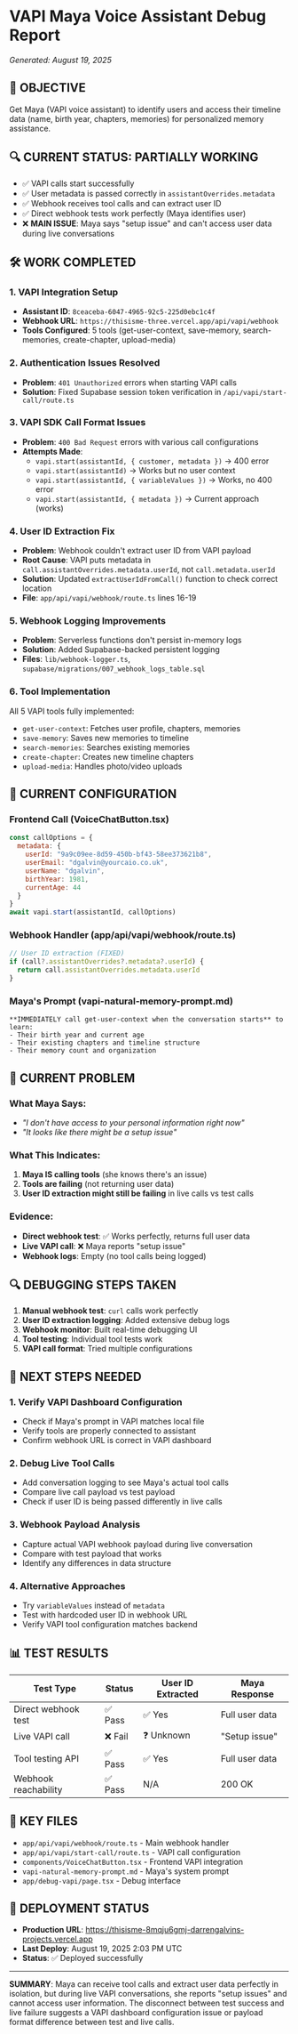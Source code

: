 # VAPI Maya Voice Assistant Debug Report
*Generated: August 19, 2025*

## 🎯 **OBJECTIVE**
Get Maya (VAPI voice assistant) to identify users and access their timeline data (name, birth year, chapters, memories) for personalized memory assistance.

## 🔍 **CURRENT STATUS: PARTIALLY WORKING**
- ✅ VAPI calls start successfully 
- ✅ User metadata is passed correctly in `assistantOverrides.metadata`
- ✅ Webhook receives tool calls and can extract user ID
- ✅ Direct webhook tests work perfectly (Maya identifies user)
- ❌ **MAIN ISSUE**: Maya says "setup issue" and can't access user data during live conversations

## 🛠 **WORK COMPLETED**

### 1. **VAPI Integration Setup**
- **Assistant ID**: `8ceaceba-6047-4965-92c5-225d0ebc1c4f`
- **Webhook URL**: `https://thisisme-three.vercel.app/api/vapi/webhook`
- **Tools Configured**: 5 tools (get-user-context, save-memory, search-memories, create-chapter, upload-media)

### 2. **Authentication Issues Resolved**
- **Problem**: `401 Unauthorized` errors when starting VAPI calls
- **Solution**: Fixed Supabase session token verification in `/api/vapi/start-call/route.ts`

### 3. **VAPI SDK Call Format Issues**
- **Problem**: `400 Bad Request` errors with various call configurations
- **Attempts Made**:
  - `vapi.start(assistantId, { customer, metadata })` → 400 error
  - `vapi.start(assistantId)` → Works but no user context
  - `vapi.start(assistantId, { variableValues })` → Works, no 400 error
  - `vapi.start(assistantId, { metadata })` → Current approach (works)

### 4. **User ID Extraction Fix**
- **Problem**: Webhook couldn't extract user ID from VAPI payload
- **Root Cause**: VAPI puts metadata in `call.assistantOverrides.metadata.userId`, not `call.metadata.userId`
- **Solution**: Updated `extractUserIdFromCall()` function to check correct location
- **File**: `app/api/vapi/webhook/route.ts` lines 16-19

### 5. **Webhook Logging Improvements**
- **Problem**: Serverless functions don't persist in-memory logs
- **Solution**: Added Supabase-backed persistent logging
- **Files**: `lib/webhook-logger.ts`, `supabase/migrations/007_webhook_logs_table.sql`

### 6. **Tool Implementation**
All 5 VAPI tools fully implemented:
- `get-user-context`: Fetches user profile, chapters, memories
- `save-memory`: Saves new memories to timeline
- `search-memories`: Searches existing memories
- `create-chapter`: Creates new timeline chapters
- `upload-media`: Handles photo/video uploads

## 🔧 **CURRENT CONFIGURATION**

### Frontend Call (VoiceChatButton.tsx)
```javascript
const callOptions = {
  metadata: {
    userId: "9a9c09ee-8d59-450b-bf43-58ee373621b8",
    userEmail: "dgalvin@yourcaio.co.uk", 
    userName: "dgalvin",
    birthYear: 1981,
    currentAge: 44
  }
}
await vapi.start(assistantId, callOptions)
```

### Webhook Handler (app/api/vapi/webhook/route.ts)
```javascript
// User ID extraction (FIXED)
if (call?.assistantOverrides?.metadata?.userId) {
  return call.assistantOverrides.metadata.userId
}
```

### Maya's Prompt (vapi-natural-memory-prompt.md)
```
**IMMEDIATELY call get-user-context when the conversation starts** to learn:
- Their birth year and current age
- Their existing chapters and timeline structure  
- Their memory count and organization
```

## 🐛 **CURRENT PROBLEM**

### What Maya Says:
- *"I don't have access to your personal information right now"*
- *"It looks like there might be a setup issue"*

### What This Indicates:
1. **Maya IS calling tools** (she knows there's an issue)
2. **Tools are failing** (not returning user data)
3. **User ID extraction might still be failing** in live calls vs test calls

### Evidence:
- **Direct webhook test**: ✅ Works perfectly, returns full user data
- **Live VAPI call**: ❌ Maya reports "setup issue"
- **Webhook logs**: Empty (no tool calls being logged)

## 🔍 **DEBUGGING STEPS TAKEN**

1. **Manual webhook test**: `curl` calls work perfectly
2. **User ID extraction logging**: Added extensive debug logs
3. **Webhook monitor**: Built real-time debugging UI
4. **Tool testing**: Individual tool tests work
5. **VAPI call format**: Tried multiple configurations

## 🎯 **NEXT STEPS NEEDED**

### 1. **Verify VAPI Dashboard Configuration**
- Check if Maya's prompt in VAPI matches local file
- Verify tools are properly connected to assistant
- Confirm webhook URL is correct in VAPI dashboard

### 2. **Debug Live Tool Calls**
- Add conversation logging to see Maya's actual tool calls
- Compare live call payload vs test payload
- Check if user ID is being passed differently in live calls

### 3. **Webhook Payload Analysis**
- Capture actual VAPI webhook payload during live conversation
- Compare with test payload that works
- Identify any differences in data structure

### 4. **Alternative Approaches**
- Try `variableValues` instead of `metadata` 
- Test with hardcoded user ID in webhook URL
- Verify VAPI tool configuration matches backend

## 📊 **TEST RESULTS**

| Test Type | Status | User ID Extracted | Maya Response |
|-----------|--------|-------------------|---------------|
| Direct webhook test | ✅ Pass | ✅ Yes | Full user data |
| Live VAPI call | ❌ Fail | ❓ Unknown | "Setup issue" |
| Tool testing API | ✅ Pass | ✅ Yes | Full user data |
| Webhook reachability | ✅ Pass | N/A | 200 OK |

## 🔗 **KEY FILES**
- `app/api/vapi/webhook/route.ts` - Main webhook handler
- `app/api/vapi/start-call/route.ts` - VAPI call configuration  
- `components/VoiceChatButton.tsx` - Frontend VAPI integration
- `vapi-natural-memory-prompt.md` - Maya's system prompt
- `app/debug-vapi/page.tsx` - Debug interface

## 🚀 **DEPLOYMENT STATUS**
- **Production URL**: https://thisisme-8mqju6gmj-darrengalvins-projects.vercel.app
- **Last Deploy**: August 19, 2025 2:03 PM UTC
- **Status**: ✅ Deployed successfully

---

**SUMMARY**: Maya can receive tool calls and extract user data perfectly in isolation, but during live VAPI conversations, she reports "setup issues" and cannot access user information. The disconnect between test success and live failure suggests a VAPI dashboard configuration issue or payload format difference between test and live calls.
